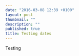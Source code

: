 ```yaml
---
date: "2016-03-08 12:39 +0100"
layout: post
thumbnail: ""
description: ""
published: true
title: Testing dates
---
```



Testing
